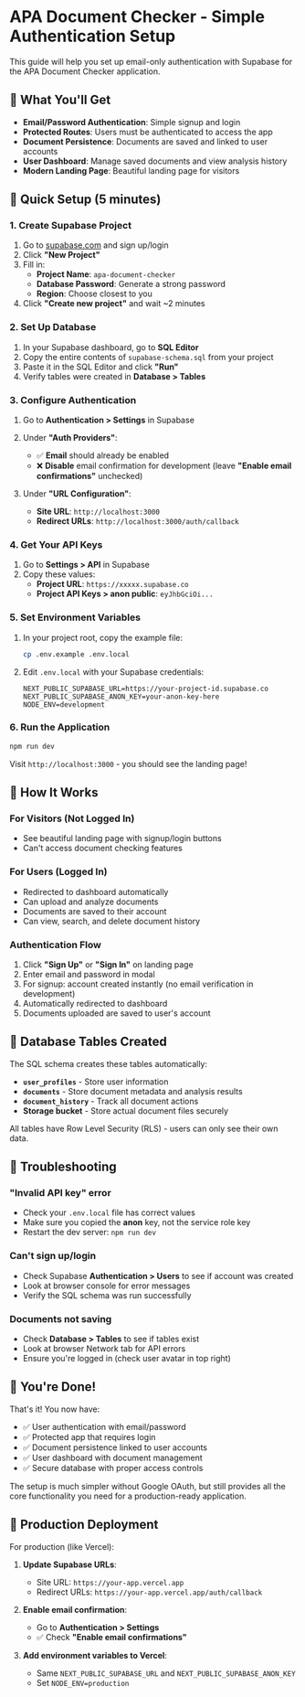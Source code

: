 # APA Document Checker - Simple Authentication Setup

This guide will help you set up email-only authentication with Supabase for the APA Document Checker application.

## 🚀 What You'll Get

- **Email/Password Authentication**: Simple signup and login
- **Protected Routes**: Users must be authenticated to access the app
- **Document Persistence**: Documents are saved and linked to user accounts
- **User Dashboard**: Manage saved documents and view analysis history
- **Modern Landing Page**: Beautiful landing page for visitors

## 🔧 Quick Setup (5 minutes)

### 1. Create Supabase Project

1. Go to [supabase.com](https://supabase.com) and sign up/login
2. Click **"New Project"**
3. Fill in:
   - **Project Name**: `apa-document-checker`
   - **Database Password**: Generate a strong password
   - **Region**: Choose closest to you
4. Click **"Create new project"** and wait ~2 minutes

### 2. Set Up Database

1. In your Supabase dashboard, go to **SQL Editor**
2. Copy the entire contents of `supabase-schema.sql` from your project
3. Paste it in the SQL Editor and click **"Run"**
4. Verify tables were created in **Database > Tables**

### 3. Configure Authentication

1. Go to **Authentication > Settings** in Supabase
2. Under **"Auth Providers"**:
   - ✅ **Email** should already be enabled
   - ❌ **Disable** email confirmation for development (leave **"Enable email confirmations"** unchecked)

3. Under **"URL Configuration"**:
   - **Site URL**: `http://localhost:3000`
   - **Redirect URLs**: `http://localhost:3000/auth/callback`

### 4. Get Your API Keys

1. Go to **Settings > API** in Supabase
2. Copy these values:
   - **Project URL**: `https://xxxxx.supabase.co`
   - **Project API Keys > anon public**: `eyJhbGciOi...`

### 5. Set Environment Variables

1. In your project root, copy the example file:
   ```bash
   cp .env.example .env.local
   ```

2. Edit `.env.local` with your Supabase credentials:
   ```env
   NEXT_PUBLIC_SUPABASE_URL=https://your-project-id.supabase.co
   NEXT_PUBLIC_SUPABASE_ANON_KEY=your-anon-key-here
   NODE_ENV=development
   ```

### 6. Run the Application

```bash
npm run dev
```

Visit `http://localhost:3000` - you should see the landing page!

## 🎯 How It Works

### For Visitors (Not Logged In)
- See beautiful landing page with signup/login buttons
- Can't access document checking features

### For Users (Logged In)
- Redirected to dashboard automatically
- Can upload and analyze documents
- Documents are saved to their account
- Can view, search, and delete document history

### Authentication Flow
1. Click **"Sign Up"** or **"Sign In"** on landing page
2. Enter email and password in modal
3. For signup: account created instantly (no email verification in development)
4. Automatically redirected to dashboard
5. Documents uploaded are saved to user's account

## 🔧 Database Tables Created

The SQL schema creates these tables automatically:

- **`user_profiles`** - Store user information
- **`documents`** - Store document metadata and analysis results
- **`document_history`** - Track all document actions
- **Storage bucket** - Store actual document files securely

All tables have Row Level Security (RLS) - users can only see their own data.

## 🐛 Troubleshooting

### "Invalid API key" error
- Check your `.env.local` file has correct values
- Make sure you copied the **anon** key, not the service role key
- Restart the dev server: `npm run dev`

### Can't sign up/login
- Check Supabase **Authentication > Users** to see if account was created
- Look at browser console for error messages
- Verify the SQL schema was run successfully

### Documents not saving
- Check **Database > Tables** to see if tables exist
- Look at browser Network tab for API errors
- Ensure you're logged in (check user avatar in top right)

## 🎉 You're Done!

That's it! You now have:
- ✅ User authentication with email/password
- ✅ Protected app that requires login
- ✅ Document persistence linked to user accounts
- ✅ User dashboard with document management
- ✅ Secure database with proper access controls

The setup is much simpler without Google OAuth, but still provides all the core functionality you need for a production-ready application.

## 🚀 Production Deployment

For production (like Vercel):

1. **Update Supabase URLs**:
   - Site URL: `https://your-app.vercel.app`
   - Redirect URLs: `https://your-app.vercel.app/auth/callback`

2. **Enable email confirmation**:
   - Go to **Authentication > Settings**
   - ✅ Check **"Enable email confirmations"**

3. **Add environment variables to Vercel**:
   - Same `NEXT_PUBLIC_SUPABASE_URL` and `NEXT_PUBLIC_SUPABASE_ANON_KEY`
   - Set `NODE_ENV=production`